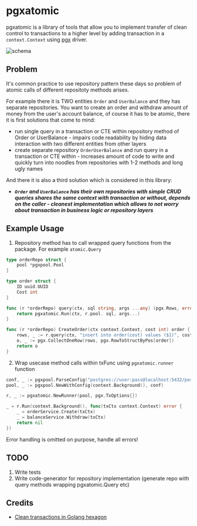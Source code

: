 # pgxatomic

pgxatomic is a library of tools that allow you to implement transfer of clean control to transactions to a higher level by adding transaction in a `context.Context` using [pgx](https://github.com/jackc/pgx) driver.

![schema](https://i.imgur.com/RpsfuBb.jpg)

## Problem
It's common practice to use repository pattern these days so problem of atomic calls of different repositoty methods arises.

For example there it is TWO entities `Order` and `UserBalance` and they has separate repositories. You want to create an order and withdraw amount of money from the user's account balance, of course it has to be atomic, there it is first solutions that come to mind:
- run single query in a transaction or CTE within repository method of Order or UserBalance - impairs code readability by hiding data interaction with two different entities from other layers 
- create separate repository `OrderUserBalance` and run query in a transaction or CTE within - increases amount of code to write and quickly turn into noodles from repositories with 1-2 methods and long ugly names

And there it is also a third solution which is considered in this library:
- ***`Order` and `UserBalance` has their own repositories with simple CRUD queries shares the same context with transaction or without, depends on the caller - cleanest implementation which allows to not worry about transaction in business logic or repository layers***

## Example Usage
1. Repository method has to call wrapped query functions from the package. For example `atomic.Query`
```go
type orderRepo struct {
    pool *pgxpool.Pool
}

type order struct {
    ID uuid.UUID
    Cost int
}

func (r *orderRepo) query(ctx, sql string, args ...any) (pgx.Rows, error) {
    return pgxatomic.Run(ctx, r.pool. sql, args...)
}

func (r *orderRepo) CreateOrder(ctx context.Context, cost int) order {
    rows, _ := r.query(ctx, "insert into order(cost) values ($1)", cost)
    o, _ := pgx.CollectOneRow(rows, pgx.RowToStructByPos[order])
    return o
}
```

2. Wrap usecase method calls within txFunc using `pgxatomic.runner` function
```go
conf, _ := pgxpool.ParseConfig("postgres://user:pass@localhost:5432/postgres")
pool, _ := pgxpool.NewWithConfig(context.Background(), conf)

r, _ := pgxatomic.NewRunner(pool, pgx.TxOptions{})

_ = r.Run(context.Background(), func(txCtx context.Context) error {
    _ = orderService.Create(txCtx)
    _ = balanceService.Withdraw(txCtx)
    return nil
})
```

Error handling is omitted on purpose, handle all errors!

## TODO
1. Write tests
2. Write code-generator for repository implementation (generate repo with query methods wrapping pgxatomic.Query etc)

## Credits
- [Clean transactions in Golang hexagon](https://www.kaznacheev.me/posts/en/clean-transactions-in-hexagon)
